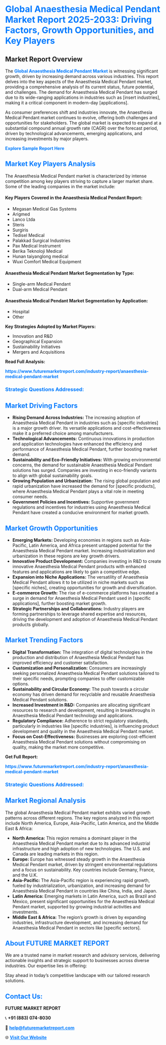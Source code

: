 <h1 style="color: #007BFF;">Global Anaesthesia Medical Pendant Market Report 2025-2033: Driving Factors, Growth Opportunities, and Key Players</h1>

<section id="overview">
<h2>Market Report Overview</h2>
<p>The <a href="https://www.futuremarketreport.com/industry-report/anaesthesia-medical-pendant-market" style="color: #007BFF; text-decoration: none;"><strong>Global Anaesthesia Medical Pendant Market</strong></a> is witnessing significant growth, driven by increasing demand across various industries. This report delves into the key aspects of the Anaesthesia Medical Pendant market, providing a comprehensive analysis of its current status, future potential, and challenges. The demand for Anaesthesia Medical Pendant has surged due to its wide-ranging applications in industries such as [insert industries], making it a critical component in modern-day [applications].</p>
<p>As consumer preferences shift and industries innovate, the Anaesthesia Medical Pendant market continues to evolve, offering both challenges and opportunities for stakeholders. The global market is expected to expand at a substantial compound annual growth rate (CAGR) over the forecast period, driven by technological advancements, emerging applications, and increasing investments by major players.</p>
</section>

<section id="overview">
<p><a href="https://www.futuremarketreport.com/request-sample/reportId=98305" style="color: #007BFF; text-decoration: none;"><strong>Explore Sample Report Here</strong></a></p>
</section>

<section id="key-players">
<h2 style="color: #007BFF;">Market Key Players Analysis</h2>
<p>The Anaesthesia Medical Pendant market is characterized by intense competition among key players striving to capture a larger market share. Some of the leading companies in the market include:</p>
<h4>Key Players Covered in the Anaesthesia Medical Pendant Report:</h4>
<ul><li>Megasan Medical Gas Systems</li><li>Arigmed</li><li>Lanco Ltda</li><li>Steris</li><li>Surgiris</li><li>Tedisel Medical</li><li>Palakkad Surgical Industries</li><li>Pax Medical Instrument</li><li>Berika Teknoloji Medical</li><li>Hunan taiyanglong medical</li><li>Wuxi Comfort Medical Equipment</li></ul>
<h4>Anaesthesia Medical Pendant Market Segmentation by Type:</h4>
<ul><li>Single-arm Medical Pendant</li><li>Dual-arm Medical Pendant</li></ul>

<h4>Anaesthesia Medical Pendant Market Segmentation by Application:</h4>
<ul><li>Hospital</li><li>Other</li></ul>
<p><strong>Key Strategies Adopted by Market Players:</strong></p>
<ul>
<li>Innovation and R&D</li>
<li>Geographical Expansion</li>
<li>Sustainability Initiatives</li>
<li>Mergers and Acquisitions</li>
</ul>
</section>

<section>
<p><strong>Read Full Analysis: </strong></p><a href="https://www.futuremarketreport.com/industry-report/anaesthesia-medical-pendant-market" style="color: #007BFF; text-decoration: none;"><strong>https://www.futuremarketreport.com/industry-report/anaesthesia-medical-pendant-market</strong></a>
<h3 style="color: #007BFF;">Strategic Questions Addressed:</h3>
</section>

<section id="driving-factors">
<h2 style="color: #007BFF;">Market Driving Factors</h2>
<ul>
<li><strong>Rising Demand Across Industries:</strong> The increasing adoption of Anaesthesia Medical Pendant in industries such as [specific industries] is a major growth driver. Its versatile applications and cost-effectiveness make it a preferred choice among manufacturers.</li>
<li><strong>Technological Advancements:</strong> Continuous innovations in production and application technologies have enhanced the efficiency and performance of Anaesthesia Medical Pendant, further boosting market demand.</li>
<li><strong>Sustainability and Eco-Friendly Initiatives:</strong> With growing environmental concerns, the demand for sustainable Anaesthesia Medical Pendant solutions has surged. Companies are investing in eco-friendly variants to align with global sustainability goals.</li>
<li><strong>Growing Population and Urbanization:</strong> The rising global population and rapid urbanization have increased the demand for [specific products], where Anaesthesia Medical Pendant plays a vital role in meeting consumer needs.</li>
<li><strong>Government Policies and Incentives:</strong> Supportive government regulations and incentives for industries using Anaesthesia Medical Pendant have created a conducive environment for market growth.</li>
</ul>
</section>

<section id="growth-opportunities">
<h2 style="color: #007BFF;">Market Growth Opportunities</h2>
<ul>
<li><strong>Emerging Markets:</strong> Developing economies in regions such as Asia-Pacific, Latin America, and Africa present untapped potential for the Anaesthesia Medical Pendant market. Increasing industrialization and urbanization in these regions are key growth drivers.</li>
<li><strong>Innovative Product Development:</strong> Companies investing in R&D to create innovative Anaesthesia Medical Pendant products with enhanced features and applications are likely to gain a competitive edge.</li>
<li><strong>Expansion into Niche Applications:</strong> The versatility of Anaesthesia Medical Pendant allows it to be utilized in niche markets such as [specific niches], creating opportunities for growth and diversification.</li>
<li><strong>E-commerce Growth:</strong> The rise of e-commerce platforms has created a surge in demand for Anaesthesia Medical Pendant used in [specific applications], further boosting market growth.</li>
<li><strong>Strategic Partnerships and Collaborations:</strong> Industry players are forming partnerships to leverage shared expertise and resources, driving the development and adoption of Anaesthesia Medical Pendant products globally.</li>
</ul>
</section>

<section id="trending-factors">
<h2 style="color: #007BFF;">Market Trending Factors</h2>
<ul>
<li><strong>Digital Transformation:</strong> The integration of digital technologies in the production and distribution of Anaesthesia Medical Pendant has improved efficiency and customer satisfaction.</li>
<li><strong>Customization and Personalization:</strong> Consumers are increasingly seeking personalized Anaesthesia Medical Pendant solutions tailored to their specific needs, prompting companies to offer customizable options.</li>
<li><strong>Sustainability and Circular Economy:</strong> The push towards a circular economy has driven demand for recyclable and reusable Anaesthesia Medical Pendant solutions.</li>
<li><strong>Increased Investment in R&D:</strong> Companies are allocating significant resources to research and development, resulting in breakthroughs in Anaesthesia Medical Pendant technology and applications.</li>
<li><strong>Regulatory Compliance:</strong> Adherence to strict regulatory standards, particularly in industries like [specific industries], is influencing product development and quality in the Anaesthesia Medical Pendant market.</li>
<li><strong>Focus on Cost-Effectiveness:</strong> Businesses are exploring cost-efficient Anaesthesia Medical Pendant solutions without compromising on quality, making the market more competitive.</li>
</ul>
</section>

<section>
<p><strong>Get Full Report: </strong></p><a href="https://www.futuremarketreport.com/industry-report/anaesthesia-medical-pendant-market" style="color: #007BFF; text-decoration: none;"><strong>https://www.futuremarketreport.com/industry-report/anaesthesia-medical-pendant-market</strong></a>
<h3 style="color: #007BFF;">Strategic Questions Addressed:</h3>
</section>


<section id="regional-analysis">
<h2 style="color: #007BFF;">Market Regional Analysis</h2>
<p>The global Anaesthesia Medical Pendant market exhibits varied growth patterns across different regions. The key regions analyzed in this report include North America, Europe, Asia-Pacific, Latin America, and the Middle East & Africa:</p>
<ul>
<li><strong>North America:</strong> This region remains a dominant player in the Anaesthesia Medical Pendant market due to its advanced industrial infrastructure and high adoption of new technologies. The U.S. and Canada are leading markets in this region.</li>
<li><strong>Europe:</strong> Europe has witnessed steady growth in the Anaesthesia Medical Pendant market, driven by stringent environmental regulations and a focus on sustainability. Key countries include Germany, France, and the U.K.</li>
<li><strong>Asia-Pacific:</strong> The Asia-Pacific region is experiencing rapid growth, fueled by industrialization, urbanization, and increasing demand for Anaesthesia Medical Pendant in countries like China, India, and Japan.</li>
<li><strong>Latin America:</strong> Emerging markets in Latin America, such as Brazil and Mexico, present significant opportunities for the Anaesthesia Medical Pendant market, supported by growing industrial activities and investments.</li>
<li><strong>Middle East & Africa:</strong> The region’s growth is driven by expanding industries, infrastructure development, and increasing demand for Anaesthesia Medical Pendant in sectors like [specific sectors].</li>
</ul>
</section>

<footer>
<h2 style="color: #007BFF;">About FUTURE MARKET REPORT</h2>
<p>We are a trusted name in market research and advisory services, delivering actionable insights and strategic support to businesses across diverse industries. Our expertise lies in offering:</p>

<p>Stay ahead in today’s competitive landscape with our tailored research solutions.</p>

<h2 style="color: #007BFF;">Contact Us:</h2>
<p><strong>FUTURE MARKET REPORT</strong></p>
<p>📞 <strong>+91 (883) 074-8030</strong></p>
<p>📧 <strong><a href="mailto:help@futuremarketreport.com" style="color: #007BFF;">help@futuremarketreport.com</a></strong></p>
<p>🌐 <strong><a href="https://www.futuremarketreport.com/" style="color: #007BFF;">Visit Our Website</a></strong></p>
</footer>